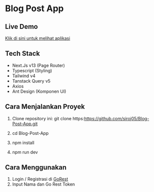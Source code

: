 # Blog Post App

## Live Demo
[Klik di sini untuk melihat aplikasi](https://sirojblogpost.netlify.app/)

## Tech Stack
- Next.Js v13 (Page Router)
- Typescript (Styling)
- Tailwind v4 
- Tanstack Query v5
- Axios 
- Ant Design (Komponen UI)

## Cara Menjalankan Proyek
1. Clone repository ini:
   git clone https:https://github.com/siroj05/Blog-Post-App.git
   
2. cd Blog-Post-App
3. npm install
4. npm run dev

## Cara Menggunakan
1. Login / Registrasi di [GoRest](https://gorest.co.in/)
2. Input Nama dan Go Rest Token